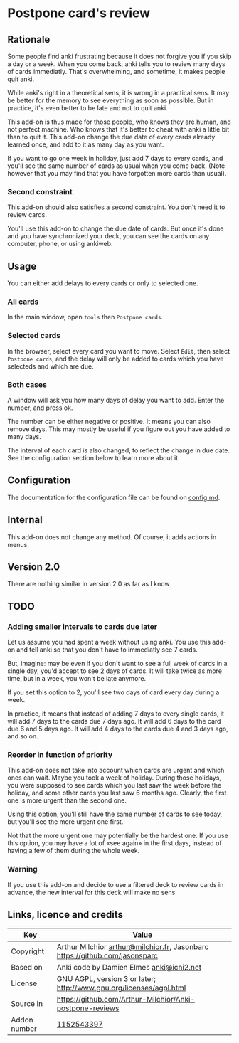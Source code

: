 # Postpone card's review
## Rationale
Some people find anki frustrating because it does not forgive you if
you skip a day or a week. When you come back, anki tells you to review
many days of cards immediatly. That's overwhelming, and sometime, it
makes people quit anki.

While anki's right in a theoretical sens, it is wrong in a practical
sens. It may be better for the memory to see everything as soon as
possible. But in practice, it's even better to be late and not to quit
anki.

This add-on is thus made for those people, who knows they are human,
and not perfect machine. Who knows that it's better to cheat with anki
a little bit than to quit it. This add-on change the due date of every
cards already learned once, and add to it as many day as you want.

If you want to go one week in holiday, just add 7 days to every cards,
and you'll see the same number of cards as usual when you come
back. (Note however that you may find that you have forgotten more
cards than usual).

### Second constraint
This add-on should also satisfies a second constraint. You don't need
it to review cards.

You'll use this add-on to change the due date of cards. But once it's
done and you have synchronized your deck, you can see the cards on any
computer, phone, or using ankiweb.

## Usage
You can either add delays to every cards or only to selected one.

### All cards
In the main window, open ```tools``` then ```Postpone cards```.

### Selected cards
In the browser, select every card you want to move. Select ```Edit```,
then select ```Postpone cards```, and the delay will only be
added to cards which you have selecteds and which are due.

### Both cases
A window will ask you how many days of delay you want to
add. Enter the number, and press ok.

The number can be either negative or positive. It means you can also
remove days. This may mostly be useful if you figure out you have
added to many days.

The interval of each card is also changed, to reflect the change in
due date. See the configuration section below to learn more about it.

## Configuration
The documentation for the configuration file can be found on
[config.md](https://github.com/Arthur-Milchior/Anki-postpone-reviews/config.md).


## Internal
This add-on does not change any method. Of course, it adds actions in
menus.

## Version 2.0
There are nothing similar in version 2.0 as far as I know

## TODO
### Adding smaller intervals to cards due later
Let us assume you had spent a week without using anki. You use this
add-on and tell anki so that you don't have to immediatly see 7 cards.

But, imagine: may be even if you don't want to see a full week of
cards in a single day, you'd accept to see 2 days of cards. It will
take twice as more time, but in a week, you won't be late anymore.

If you set this option to 2, you'll see two days of card every day
during a week.

In practice, it means that instead of adding 7 days to every single
cards, it will add 7 days to the cards due 7 days ago. It will add 6
days to the card due 6 and 5 days ago. It will add 4 days to the cards
due 4 and 3 days ago, and so on.

### Reorder in function of priority
This add-on does not take into account which cards are urgent and
which ones can wait. Maybe you took a week of holiday. During those
holidays, you were supposed to see cards which you last saw the week
before the holiday, and some other cards you last saw 6 months
ago. Clearly, the first one is more urgent than the second one.

Using this option, you'll still have the same number of cards to see
today, but you'll see the more urgent one first.

Not that the more urgent one may potentially be the hardest one. If
you use this option, you may have a lot of «see again» in the first
days, instead of having a few of them during the whole week.

### Warning
If you use this add-on and decide to use a filtered deck to review
cards in advance, the new interval for this deck will make no sens.

## Links, licence and credits

Key         |Value
------------|-------------------------------------------------------------------
Copyright   | Arthur Milchior <arthur@milchior.fr>, Jasonbarc https://github.com/jasonsparc
Based on    | Anki code by Damien Elmes <anki@ichi2.net>
License     | GNU AGPL, version 3 or later; http://www.gnu.org/licenses/agpl.html
Source in   | https://github.com/Arthur-Milchior/Anki-postpone-reviews
Addon number| [1152543397](https://ankiweb.net/shared/info/1152543397)
